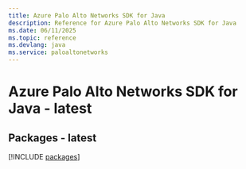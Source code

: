 ```yaml
---
title: Azure Palo Alto Networks SDK for Java
description: Reference for Azure Palo Alto Networks SDK for Java
ms.date: 06/11/2025
ms.topic: reference
ms.devlang: java
ms.service: paloaltonetworks
---
```

# Azure Palo Alto Networks SDK for Java - latest
## Packages - latest
[!INCLUDE [packages](palo-alto-networks-index.md)]